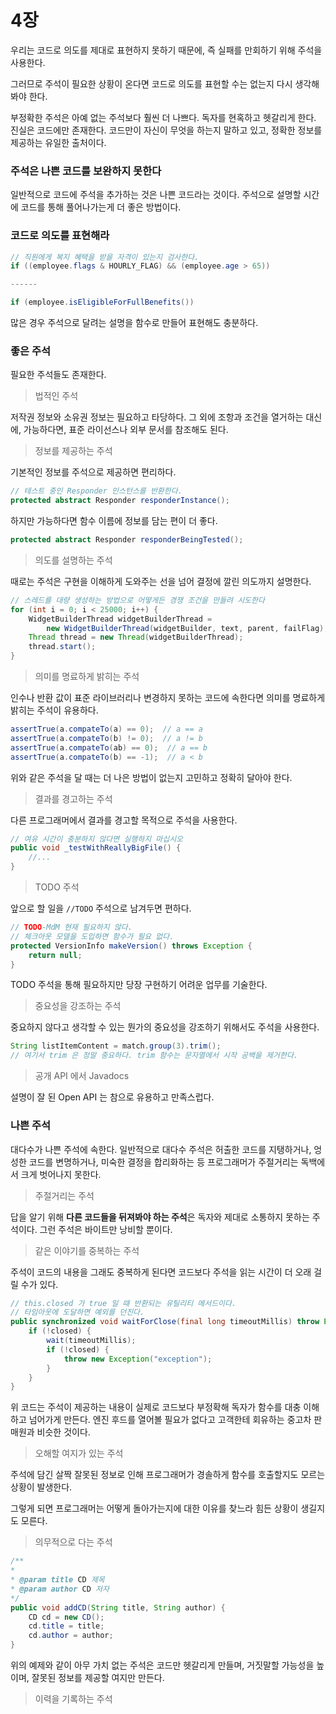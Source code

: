 # 4장

우리는 코드로 의도를 제대로 표현하지 못하기 때문에, 즉 실패를 만회하기 위해 주석을 사용한다.

그러므로 주석이 필요한 상황이 온다면 코드로 의도를 표현할 수는 없는지 다시 생각해봐야 한다.

부정확한 주석은 아예 없는 주석보다 훨씬 더 나쁘다. 독자를 현혹하고 헷갈리게 한다. 진실은 코드에만 존재한다. 코드만이 자신이 무엇을 하는지 말하고 있고, 정확한 정보를 제공하는 유일한 출처이다.

### 주석은 나쁜 코드를 보완하지 못한다

일반적으로 코드에 주석을 추가하는 것은 나쁜 코드라는 것이다. 주석으로 설명할 시간에 코드를 통해 풀어나가는게 더 좋은 방법이다.

### 코드로 의도를 표현해라

```java
// 직원에게 복지 혜택을 받을 자격이 있는지 검사한다.
if ((employee.flags & HOURLY_FLAG) && (employee.age > 65))

------

if (employee.isEligibleForFullBenefits())
```

많은 경우 주석으로 달려는 설명을 함수로 만들어 표현해도 충분하다.

### 좋은 주석

필요한 주석들도 존재한다.

> 법적인 주석
>

저작권 정보와 소유권 정보는 필요하고 타당하다. 그 외에 조항과 조건을 열거하는 대신에, 가능하다면, 표준 라이선스나 외부 문서를 참조해도 된다.

> 정보를 제공하는 주석
>

기본적인 정보를 주석으로 제공하면 편리하다.

```java
// 테스트 중인 Responder 인스턴스를 반환한다.
protected abstract Responder responderInstance();
```

하지만 가능하다면 함수 이름에 정보를 담는 편이 더 좋다.

```java
protected abstract Responder responderBeingTested();
```

> 의도를 설명하는 주석
>

때로는 주석은 구현을 이해하게 도와주는 선을 넘어 결정에 깔린 의도까지 설명한다.

```java
// 스레드를 대량 생성하는 방법으로 어떻게든 경쟁 조건을 만들려 시도한다
for (int i = 0; i < 25000; i++) {
	WidgetBuilderThread widgetBuilderThread = 
		new WidgetBuilderThread(widgetBuilder, text, parent, failFlag);
	Thread thread = new Thread(widgetBuilderThread);
	thread.start();
}
```

> 의미를 명료하게 밝히는 주석
>

인수나 반환 값이 표준 라이브러리나 변경하지 못하는 코드에 속한다면 의미를 명료하게 밝히는 주석이 유용하다.

```java
assertTrue(a.compateTo(a) == 0);  // a == a
assertTrue(a.compateTo(b) != 0);  // a != b
assertTrue(a.compateTo(ab) == 0);  // a == b
assertTrue(a.compateTo(b) == -1);  // a < b
```

위와 같은 주석을 달 때는 더 나은 방법이 없는지 고민하고 정확히 달아야 한다.

> 결과를 경고하는 주석
>

다른 프로그래머에서 결과를 경고할 목적으로 주석을 사용한다.

```java
// 여유 시간이 충분하지 않다면 실행하지 마십시오
public void _testWithReallyBigFile() {
	//...
}
```

> TODO 주석
>

앞으로 할 일을 `//TODO` 주석으로 남겨두면 편하다.

```java
// TODO-MdM 현재 필요하지 않다.
// 체크아웃 모델을 도입하면 함수가 필요 없다.
protected VersionInfo makeVersion() throws Exception {
	return null;
}
```

TODO 주석을 통해 필요하지만 당장 구현하기 어려운 업무를 기술한다.

> 중요성을 강조하는 주석
>

중요하지 않다고 생각할 수 있는 뭔가의 중요성을 강조하기 위해서도 주석을 사용한다.

```java
String listItemContent = match.group(3).trim();
// 여기서 trim 은 정말 중요하다. trim 함수는 문자열에서 시작 공백을 제거한다.
```

> 공개 API 에서 Javadocs
>

설명이 잘 된 Open API 는 참으로 유용하고 만족스럽다.

### 나쁜 주석

대다수가 나쁜 주석에 속한다. 일반적으로 대다수 주석은 허출한 코드를 지탱하거나, 엉성한 코드를 변명하거나, 미숙한 결정을 합리화하는 등 프로그래머가 주절거리는 독백에서 크게 벗어나지 못한다.

> 주절거리는 주석
>

답을 알기 위해 **다른 코드들을 뒤져봐야 하는 주석**은 독자와 제대로 소통하지 못하는 주석이다. 그런 주석은 바이트만 낭비할 뿐이다.

> 같은 이야기를 중복하는 주석
>

주석이 코드의 내용을 그래도 중복하게 된다면 코드보다 주석을 읽는 시간이 더 오래 걸릴 수가 있다.

```java
// this.closed 가 true 일 때 반환되는 유틸리티 메서드이다.
// 타임아웃에 도달하면 예외를 던진다.
public synchronized void waitForClose(final long timeoutMillis) throw Exception {
	if (!closed) {
		wait(timeoutMillis);
		if (!closed) {
			throw new Exception("exception");
		}
	}
}
```

위 코드는 주석이 제공하는 내용이 실제로 코드보다 부정확해 독자가 함수를 대충 이해하고 넘어가게 만든다. 엔진 후드를 열어볼 필요가 없다고 고객한테 회유하는 중고차 판매원과 비슷한 것이다.

> 오해할 여지가 있는 주석
>

주석에 담긴 살짝 잘못된 정보로 인해 프로그래머가 경솔하게 함수를 호출할지도 모르는 상황이 발생한다.

그렇게 되면 프로그래머는 어떻게 돌아가는지에 대한 이유를 찾느라 힘든 상황이 생길지도 모른다.

> 의무적으로 다는 주석
>

```java
/**
*
* @param title CD 제목
* @param author CD 저자
*/
public void addCD(String title, String author) {
	CD cd = new CD();
	cd.title = title;
	cd.author = author;
}
```

위의 예제와 같이 아무 가치 없는 주석은 코드만 헷갈리게 만들며, 거짓말할 가능성을 높이며, 잘못된 정보를 제공할 여지만 만든다.

> 이력을 기록하는 주석
>
